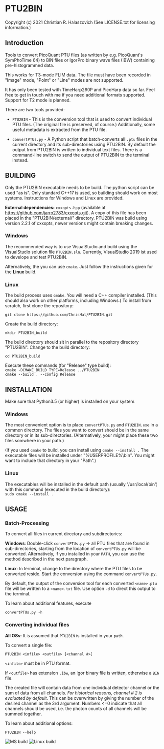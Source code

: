
# PTU2BIN

Copyright (c) 2021 Christian R. Halaszovich
(See LICENSE.txt for licensing information.)

## Introduction
Tools to convert PicoQuant PTU files (as written by e.g.
PicoQuant's SymPhoTime 64) to BIN files or IgorPro binary wave files (IBW)
containing pre-histogrammed data.

This works for T3-mode FLIM data. The file must have been recorded in "Image" mode,
"Point" or "Line" modes are not supported.

It has only been tested with TimeHarp260P and PicoHarp data
so far. Feel free to get in touch with me if you need additional formats supported. Support
for T2 mode is planned.

There are two tools provided:

* `PTU2BIN` - This is the conversion tool that is used to convert individual PTU files.
(The original file is preserved, of course.) Additionally, some useful metadata is
extracted from the PTU file.

* `convertPTUs.py` - A Python script that batch-converts all `.ptu` files in the current
directory and its sub-directories using PTU2BIN.
By default the output from PTU2BIN is written to individual text files. There
is a command-line switch to send the output of PTU2BIN to the terminal instead.


## BUILDING

Only the PTU2BIN executable needs to be build. The python script can be used "as is".
Only standard C++17 is used, so building should work on
most systems. Instructions for Windows and Linux are provided.

**External dependencies:**
`cxxopts.hpp` (available at https://github.com/jarro2783/cxxopts.git).
A copy of this file has been placed in the "PTU2BIN/external/" directory.
PTU2BIN was build using version 2.2.1 of cxxopts, newer versions might contain
breaking changes.

### Windows

The recommended way is to use VisualStudio and build using
the VisualStudio solution file `PTU2BIN.sln`. Currently, VisualStudio 2019 ist used to
develope and test PTU2BIN.

Alternatively, the you can use `cmake`. Just follow the instructions given for the **Linux** build.

### Linux

The build process uses `cmake`. You will need a C++ compiler installed.
(This should also work on other platforms, including Windows.)
To install from scratch, first clone the repository:

`git clone https://github.com/ChrisHal/PTU2BIN.git`

Create the build directory:

``mkdir PTU2BIN_build``

The build directory should sit in parallel to the repository directory "PTU2BIN". Change to the build directory:

``cd PTU2BIN_build``

Execute these commands (for "Release" type build):  
``cmake -DCMAKE_BUILD_TYPE=Release ../PTU2BIN``  
``cmake --build . --config Release``  

## INSTALLATION

Make sure that Python3.5 (or higher) is installed on your system.

### Windows
The most convenient option is to place `convertPTUs.py` and `PTU2BIN.exe` in 
a common directory. The files you want to convert should be in the same directory
or in its sub-directories. (Alternatively, your might place these two files somwhere in your path.)

(If you used `cmake` to build, you can install using `cmake --install .`
The executable files will be installed under "%USERPROFILE%\bin". You might want to include
that directory in your "Path".)

### Linux

The executables will be installed in the default path (usually '/usr/local/bin')
with this command (executed in the build directory):  
`sudo cmake --install .`

## USAGE

### Batch-Processing

To convert all files in current directory and subdirectories:

**Windows**:
Double-click `convertPTUs.py` -> all PTU files that are found in
sub-directories, starting from the location of `convertPTUs.py` will be converted.
Alternatively, if you installed in your `PATH`, you can use the method described in the next paragraph.

**Linux**:
In terminal, change to the directory where the PTU files to be converted reside.
Start the conversion using the command `convertPTUs.py`.


By default, the output of the conversion tool for each converted `<name>.ptu` file will be written to
a `<name>.txt` file. Use option `-d` to direct this output to the terminal.

To learn about additional features, execute

`convertPTUs.py -h`

### Converting individual files

**All OSs:** It is assumed that `PTU2BIN` is installed in your `path`.

To convert a single file:

`PTU2BIN <infile> <outfile> [<channel #>]`

`<infile>` must be in PTU format.

If `<outfile>` has extension `.ibw`, an Igor
binary file is written, otherwise a `BIN` file.

The created file will contain data from one individual detector channel
or the sum of data from all channels. *For historical reasons,
channel # 2 is evaluated by default*. This can be overwritten
by giving the number of the desired channel as the 3rd argument.
Numbers <=0 indicate that all channels should be used, i.e. the photon counts of all
channels will be summed together.

To learn about additional options:

`PTU2BIN --help`



![MS build](https://github.com/ChrisHal/PTU2BIN/actions/workflows/msbuild.yml/badge.svg)
![Linux build](https://github.com/ChrisHal/PTU2BIN/actions/workflows/cmake.yml/badge.svg)
